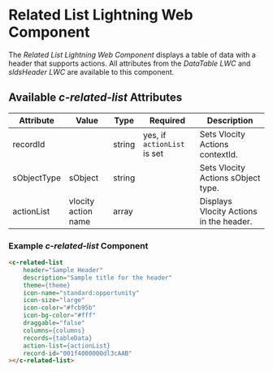 # Related List Lightning Web Component

The *Related List Lightning Web Component* displays a table of data with a header that supports actions. All attributes from the *DataTable LWC* and *sldsHeader LWC* are available to this component.

## Available *c-related-list* Attributes

| Attribute | Value        | Type  | Required  | Description                                                                     |
| --------- | ------------ | - | - | ------------------------------------------------------------------------------- |
| recordId    |  | string  | yes, if `actionList` is set  | Sets Vlocity Actions contextId.                                  |
| sObjectType     |   sObject  | string  |   | Sets Vlocity Actions sObject type.                            |
| actionList  | vlocity action name | array  |   | Displays Vlocity Actions in the header.   |

### Example *c-related-list* Component

```html
<c-related-list
    header="Sample Header"
    description="Sample title for the header"
    theme={theme}
    icon-name="standard:opportunity"
    icon-size="large"
    icon-color="#fcb95b"
    icon-bg-color="#fff"
    draggable="false"
    columns={columns}
    records={tableData}
    action-list={actionList}
    record-id="001f400000Odl3cAAB"
></c-related-list>
```
